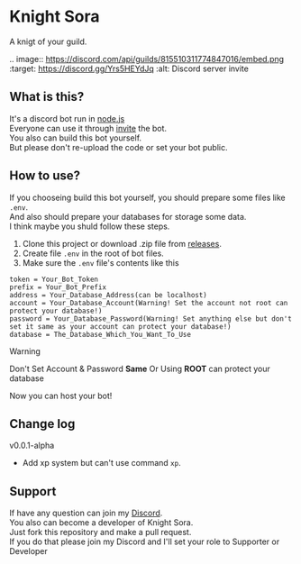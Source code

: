 # Knight Sora

A knigt of your guild.

.. image:: https://discord.com/api/guilds/815510311774847016/embed.png
   :target: https://discord.gg/Yrs5HEYdJq
   :alt: Discord server invite

## What is this?

It's a discord bot run in [node.js](https://nodejs.org)</br>
Everyone can use it through [invite](https://discord.com/api/oauth2/authorize?client_id=817739856095608832&permissions=4294967295&redirect_uri=https%3A%2F%2Fdiscord.gg%2FYrs5HEYdJq&response_type=code&scope=identify%20bot) the bot.</br>
You also can build this bot yourself.</br>
But please don't re-upload the code or set your bot public.

## How to use?

If you chooseing build this bot yourself, you should prepare some files like `.env`.</br>
And also should prepare your databases for storage some data.</br>
I think maybe you shuld follow these steps.

1. Clone this project or download .zip file from [releases](https://github.com/SJ-Bots/KnightSora/releases).
2. Create file `.env` in the root of bot files.
3. Make sure the `.env` file's contents like this

```.env
token = Your_Bot_Token
prefix = Your_Bot_Prefix
address = Your_Database_Address(can be localhost)
account = Your_Database_Account(Warning! Set the account not root can protect your database!)
password = Your_Database_Password(Warning! Set anything else but don't set it same as your account can protect your database!)
database = The_Database_Which_You_Want_To_Use
```

> [!WARNING]
> Don't Set Account & Password **Same** Or Using **ROOT** can protect your database

Now you can host your bot!

## Change log

v0.0.1-alpha

- Add xp system but can't use command `xp`.

## Support

If have any question can join my [Discord](https://discord.gg/Yrs5HEYdJq).</br>
You also can become a developer of Knight Sora.</br>
Just fork this repository and make a pull request.</br>
If you do that please join my Discord and I'll set your role to Supporter or Developer
